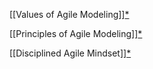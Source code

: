 [[Values of Agile Modeling]][*](http://agilemodeling.com/values.htm)

[[Principles of Agile Modeling]][*](http://agilemodeling.com/principles.htm)

[[Disciplined Agile Mindset]][*](https://www.pmi.org/disciplined-agile/mindset)

  
